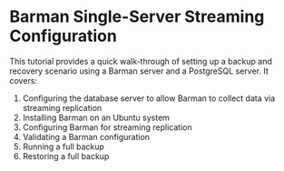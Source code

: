 # Barman Single-Server Streaming Configuration

This tutorial provides a quick walk-through of setting up a backup and recovery scenario using a Barman server and a PostgreSQL server. It covers:

1. Configuring the database server to allow Barman to collect data via streaming replication
2. Installing Barman on an Ubuntu system
3. Configuring Barman for streaming replication
4. Validating a Barman configuration
5. Running a full backup
6. Restoring a full backup

